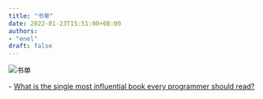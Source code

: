 ```yaml
---
title: "书单"
date: 2022-01-23T15:51:00+08:00
authors:
- "enel"
draft: false
---
```

![书单](http://www.plantuml.com/plantuml/svg/dPPTJzjM6CVl_IcEj3iai8_VNI7KhNifkq1HnQH9LI-S5nAFn8viXufDbPBn0eKc6Pi2XGLeoYZPrYPhgM1Dqkp3DCV7kTfNsB4T1bjJAUOgrdFEy_F_UNcU-APbgwQTqVHuHirIrhocPrLJpO2e6fjFcaPEZzyoqeO9R5FLBNAKq6sAchJinNHYYXguVQgfIS_dEmg0YPnk9jIu_mp09_-Zt4zfTeASFF1kUlSqFVc1gsajcRAJPYAXNzx_8FUZg6dS3ou-e2RfWRmnq7lp31KhrDWOS1jTjr5pwZNKALDZn73tRigsizODceuQnln4tCX5LNqYPcHeAnVz9X6pQPRbEH4AD7YNtxZjlVjppRJi_v3UvJVltGEJauDGfgP6HOiAnx4ozDdevwvxSlGUTaGKP0GYD20DOu0lrGLrH1R7y90LeEJ3FfkR8pPj8U4JUd--SBRNyCFrCDfOo35GONoS1y6TRLpVTFBxpjBfl_fmOySvhOmQhQ88BCy4oC0pZ22EPIL6aGDlNmmkFy6bhL0C1Wg2nC4h4dflDd6tT1dHsotShevSFrbc1DwdpTwAqDCHj_cCz0D0nNFuTsSF5Sjken6k8sH94gMXHDOZDWvmwO-GFIQBt72D724IMw-rYJPg5s8BjsTd8-HdPcOsWdvyzDNCzDVeyF0QeGWC0td5Vx472J8RL0xWvyyX4N037UyufMDKFleuCXqkAeaN8UHykYVOsLz2zOBpQ0qLTqArkPST0GfNfZc8Fq00j7BMQs-FlXeWUr4-v_mbMZd6Fwpw2wBcTLkrXK_Rk7qOAb99bdaMNgQnr4HFb_g_FyQjao2PeGQ054MK5TR74L_KAgEjnxs_6lZx3fc4Vk6dS3j2uAL14V2hRZ-_vxmuGkkxRgtkThjXbo4lITnWuVJQH_X90VroWbRg8Tj2aQ2iN2m9jBgBoastsGw0U6_PVTXogirmEuCNPK49YjfVApe7ow7SUKKMMLwu4fTJUUsyBeHFDyTm7AV083hdu8mekIuAGfxXXK6ZLifEyTnzs-orpr0dZygXLYehCQ8YCDn0r39gjuYSaBkT9JCeyxmS9Ab5IhIEZm_SvduOYC3nl285GlfFLydIwl_w4ctKWt_MOQIvj9fTz72M3ygQHZmNiotQLBMqPUTimzJKj6YdVEITN7GH63guunq2fx8xPFG8CwdPurOiumCzDFrjYbvWFK34DC0NcXtuZ8y3f_eRwKpl2LNhvEdgjuXlFNzrQIKcYhgPqEE3xxP_0000)

\- [What is the single most influential book every programmer should read?](https://stackoverflow.com/questions/1711/what-is-the-single-most-influential-book-every-programmer-should-read)
